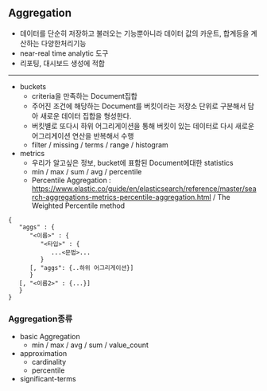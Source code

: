 ## Aggregation
- 데이터를 단순히 저장하고 불러오는 기능뿐아니라 데이터 값의 카운트, 합계등을 계산하는 다양한처리기능
- near-real time analytic 도구
- 리포팅, 대시보드 생성에 적합
---
- buckets
   - criteria을 만족하는 Document집합
   - 주어진 조건에 해당하는 Document를 버킷이라는 저장소 단위로 구분해서 담아 새로운 데이터 집합을 형성한다.
   - 버킷별로 또다시 하위 어그리게이션을 통해 버킷이 있는 데이터로 다시 새로운 어그리게이션 연산을 반복해서 수행
   - filter / missing / terms / range / histogram
- metrics
   - 우리가 알고싶은 정보, bucket에 표함된 Document에대한 statistics
   - min / max / sum / avg / percentile
   - Percentile Aggregation : https://www.elastic.co/guide/en/elasticsearch/reference/master/search-aggregations-metrics-percentile-aggregation.html / The Weighted Percentile method

```
{
   "aggs" : {
      "<이름>" : {
         "<타입>" : {
            ...<문법>...
         }
      [, "aggs": {..하위 어그리게이션}]
      }
   [, "<이름2>" : {...}]
   }
}
```
### Aggregation종류
- basic Aggregation
   - min / max / avg / sum / value_count
- approximation
   - cardinality
   - percentile
- significant-terms
